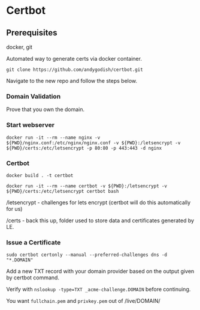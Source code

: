# Certbot 

## Prerequisites

docker, git

Automated way to generate certs via docker container.

```
git clone https://github.com/andygodish/certbot.git
```

Navigate to the new repo and follow the steps below.

### Domain Validation

Prove that you own the domain.

### Start webserver

```
docker run -it --rm --name nginx -v ${PWD}/nginx.conf:/etc/nginx/nginx.conf -v ${PWD}:/letsencrypt -v ${PWD}/certs:/etc/letsencrypt -p 80:80 -p 443:443 -d nginx
```

### Certbot

```
docker build . -t certbot

docker run -it --rm --name certbot -v ${PWD}:/letsencrypt -v ${PWD}/certs:/etc/letsencrypt certbot bash
```

/letsencrypt - challenges for lets encrypt (certbot will do this automatically for us)

/certs - back this up, folder used to store data and certificates generated by LE. 

### Issue a Certificate

`sudo certbot certonly --manual --preferred-challenges dns -d "*.DOMAIN"`

Add a new TXT record with your domain provider based on the output given by certbot command.

Verify with `nslookup -type=TXT _acme-challenge.DOMAIN` before continuing.

You want `fullchain.pem` and `privkey.pem` out of /live/DOMAIN/


